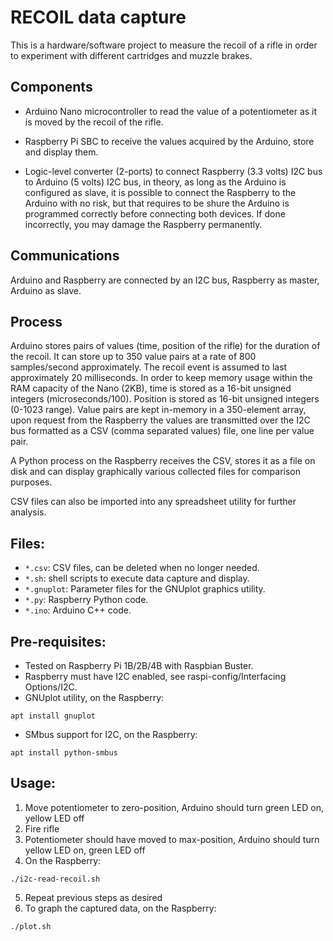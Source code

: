 # RECOIL data capture
This is a hardware/software project to measure the recoil of a rifle in order to experiment with different 
cartridges and muzzle brakes.

## Components

- Arduino Nano microcontroller to read the value of a potentiometer as it is moved by the recoil of the rifle.

- Raspberry Pi SBC to receive the values acquired by the Arduino, store and display them.

- Logic-level converter (2-ports) to connect Raspberry (3.3 volts) I2C bus to Arduino (5 volts) I2C bus,
in theory, as long as the Arduino is configured as slave, it is possible to connect the Raspberry to the Arduino 
with no risk, but that requires to be shure the Arduino is programmed correctly before connecting both devices.
If done incorrectly, you may damage the Raspberry permanently.

## Communications
Arduino and Raspberry are connected by an I2C bus, Raspberry as master, Arduino as slave.

## Process
Arduino stores pairs of values (time, position of the rifle) for the duration of the recoil. It can store up to 
350 value pairs at a rate of 800 samples/second approximately. The recoil event is assumed to last approximately 20 milliseconds.
In order to keep memory usage within the RAM capacity of the Nano (2KB), time is stored as a 16-bit unsigned integers 
(microseconds/100). Position is stored as 16-bit unsigned integers (0-1023 range).
Value pairs are kept in-memory in a 350-element array, upon request from the Raspberry the values are transmitted 
over the I2C bus formatted as a CSV (comma separated values) file, one line per value pair.

A Python process on the Raspberry receives the CSV, stores it as a file on disk and can display graphically 
various collected files for comparison purposes.

CSV files can also be imported into any spreadsheet utility for further analysis.

## Files:

- `*.csv`: CSV files, can be deleted when no longer needed.
- `*.sh`: shell scripts to execute data capture and display.
- `*.gnuplot`: Parameter files for the GNUplot graphics utility.
- `*.py`: Raspberry Python code.
- `*.ino`: Arduino C++ code.

## Pre-requisites:
- Tested on Raspberry Pi 1B/2B/4B with Raspbian Buster.
- Raspberry must have I2C enabled, see raspi-config/Interfacing Options/I2C.
- GNUplot utility, on the Raspberry:

`
	apt install gnuplot
`
- SMbus support for I2C, on the Raspberry:

`
	apt install python-smbus
`

## Usage:
1. Move potentiometer to zero-position, Arduino should turn green LED on, yellow LED off
2. Fire rifle
3. Potentiometer should have moved to max-position, Arduino should turn yellow LED on, green LED off
4. On the Raspberry:

`
	./i2c-read-recoil.sh
`

5. Repeat previous steps as desired
6. To graph the captured data, on the Raspberry:

`
	./plot.sh
`

